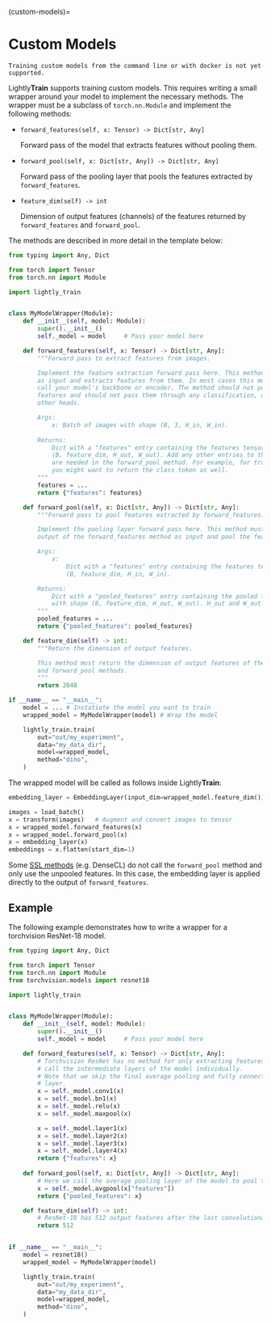 (custom-models)=

# Custom Models

```{note}
Training custom models from the command line or with docker is not yet supported.
```

Lightly**Train** supports training custom models. This requires writing a small wrapper
around your model to implement the necessary methods. The wrapper must be a subclass
of `torch.nn.Module` and implement the following methods:

- `forward_features(self, x: Tensor) -> Dict[str, Any]`

  Forward pass of the model that extracts features without pooling them.

- `forward_pool(self, x: Dict[str, Any]) -> Dict[str, Any]`

  Forward pass of the pooling layer that pools the features extracted by
  `forward_features`.

- `feature_dim(self) -> int`

  Dimension of output features (channels) of the features returned by `forward_features`
  and `forward_pool`.

The methods are described in more detail in the template below:

```python
from typing import Any, Dict

from torch import Tensor
from torch.nn import Module

import lightly_train


class MyModelWrapper(Module):
    def __init__(self, model: Module):
        super().__init__()
        self._model = model     # Pass your model here

    def forward_features(self, x: Tensor) -> Dict[str, Any]:
        """Forward pass to extract features from images.

        Implement the feature extraction forward pass here. This method takes images
        as input and extracts features from them. In most cases this method should
        call your model's backbone or encoder. The method should not pool the final
        features and should not pass them through any classification, detection, or
        other heads.

        Args:
            x: Batch of images with shape (B, 3, H_in, W_in).
        
        Returns:
            Dict with a "features" entry containing the features tensor with shape
            (B, feature_dim, H_out, W_out). Add any other entries to the dict if they
            are needed in the forward_pool method. For example, for transformer models
            you might want to return the class token as well.
        """
        features = ...
        return {"features": features}

    def forward_pool(self, x: Dict[str, Any]) -> Dict[str, Any]:
        """Forward pass to pool features extracted by forward_features.

        Implement the pooling layer forward pass here. This method must take the
        output of the forward_features method as input and pool the features.

        Args:
            x: 
                Dict with a "features" entry containing the features tensor with shape
                (B, feature_dim, H_in, W_in).

        Returns:
            Dict with a "pooled_features" entry containing the pooled features tensor
            with shape (B, feature_dim, H_out, W_out). H_out and W_out are usually 1.
        """
        pooled_features = ...
        return {"pooled_features": pooled_features}

    def feature_dim(self) -> int:
        """Return the dimension of output features.

        This method must return the dimension of output features of the forward_features
        and forward_pool methods.
        """
        return 2048

if __name__ == "__main__":
    model = ... # Instatiate the model you want to train
    wrapped_model = MyModelWrapper(model) # Wrap the model

    lightly_train.train(
        out="out/my_experiment",
        data="my_data_dir",
        model=wrapped_model,
        method="dino",
    )
```

The wrapped model will be called as follows inside Lightly**Train**:

```python skip_ruff
embedding_layer = EmbeddingLayer(input_dim=wrapped_model.feature_dim())

images = load_batch()
x = transform(images)   # Augment and convert images to tensor
x = wrapped_model.forward_features(x)
x = wrapped_model.forward_pool(x)
x = embedding_layer(x)
embeddings = x.flatten(start_dim=1)
```

Some [SSL methods](#methods) (e.g. DenseCL) do not call the `forward_pool` method and
only use the unpooled features. In this case, the embedding layer is applied directly to
the output of `forward_features`.

## Example

The following example demonstrates how to write a wrapper for a torchvision ResNet-18
model.

```python
from typing import Any, Dict

from torch import Tensor
from torch.nn import Module
from torchvision.models import resnet18

import lightly_train


class MyModelWrapper(Module):
    def __init__(self, model: Module):
        super().__init__()
        self._model = model     # Pass your model here

    def forward_features(self, x: Tensor) -> Dict[str, Any]:
        # Torchvision ResNet has no method for only extracting features. We have to
        # call the intermediate layers of the model individually.
        # Note that we skip the final average pooling and fully connected classification
        # layer.
        x = self._model.conv1(x)
        x = self._model.bn1(x)
        x = self._model.relu(x)
        x = self._model.maxpool(x)

        x = self._model.layer1(x)
        x = self._model.layer2(x)
        x = self._model.layer3(x)
        x = self._model.layer4(x)
        return {"features": x}
    
    def forward_pool(self, x: Dict[str, Any]) -> Dict[str, Any]:
        # Here we call the average pooling layer of the model to pool the features.
        x = self._model.avgpool(x["features"])
        return {"pooled_features": x}

    def feature_dim(self) -> int:
        # ResNet-18 has 512 output features after the last convolutional layer.
        return 512


if __name__ == "__main__":
    model = resnet18()
    wrapped_model = MyModelWrapper(model)

    lightly_train.train(
        out="out/my_experiment",
        data="my_data_dir",
        model=wrapped_model,
        method="dino",
    )
```
